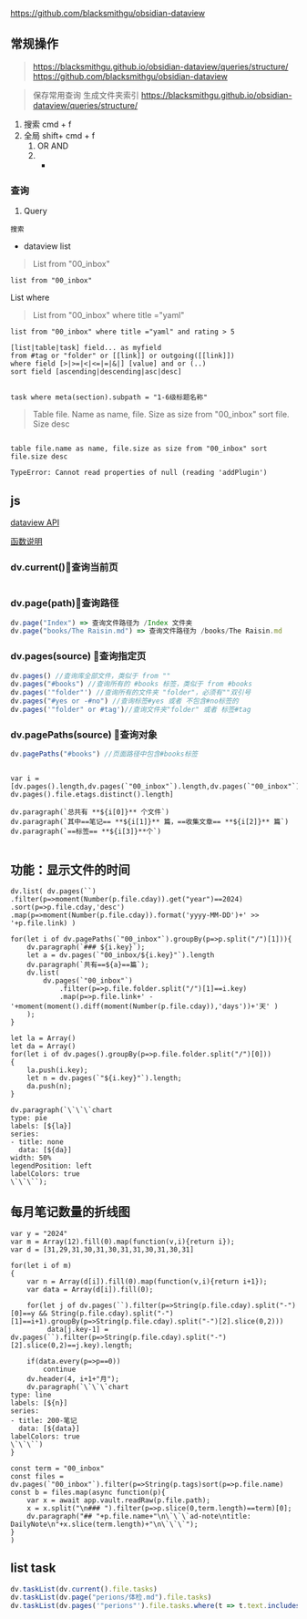 

https://github.com/blacksmithgu/obsidian-dataview




## 常规操作

> https://blacksmithgu.github.io/obsidian-dataview/queries/structure/
> https://github.com/blacksmithgu/obsidian-dataview

> 保存常用查询
> 生成文件夹索引
> https://blacksmithgu.github.io/obsidian-dataview/queries/structure/




1. 搜索 cmd + f
2. 全局  shift+ cmd + f
	1. OR AND
	2. - 

### 查询
1. Query 

```query
搜索
```


* dataview list

> List from "00_inbox"


```dataview
list from "00_inbox"
```

List where 
> List from "00_inbox" where title ="yaml"

```dataview
list from "00_inbox" where title ="yaml" and rating > 5
```



```
[list|table|task] field... as myfield 
from #tag or "folder" or [[link]] or outgoing([[link]])
where field [>|>=|<|<=|=|&|] [value] and or (..)
sort field [ascending|descending|asc|desc] 


task where meta(section).subpath = "1-6级标题名称" 
```




> Table file. Name as name, file. Size as size from "00_inbox" sort file. Size desc

```dataview

table file.name as name, file.size as size from "00_inbox" sort file.size desc
```


```
TypeError: Cannot read properties of null (reading 'addPlugin')

```


## js



[dataview API](https://blacksmithgu.github.io/obsidian-dataview/api/code-reference/)

[函数说明](https://coffeetea.top/zh/dataview/dataviewjs-fuction.html)

### dv.current()🍇查询当前页
```js


```


### dv.page(path)🍊查询路径

```js
dv.page("Index") => 查询文件路径为 /Index 文件夹
dv.page("books/The Raisin.md") => 查询文件路径为 /books/The Raisin.md
```


###  dv.pages(source)    🍈查询指定页

```js
dv.pages() //查询库全部文件，类似于 from "" 
dv.pages("#books") //查询所有的 #books 标签，类似于 from #books
dv.pages('"folder"') //查询所有的文件夹 "folder"，必须有""双引号 
dv.pages("#yes or -#no") //查询标签#yes 或者 不包含#no标签的 
dv.pages('"folder" or #tag')//查询文件夹"folder" 或者 标签#tag

```


### dv.pagePaths(source) 🍉查询对象


```js
dv.pagePaths("#books") //页面路径中包含#books标签
```



```dataviewjs 

var i = [dv.pages().length,dv.pages(`"00_inbox"`).length,dv.pages(`"00_inbox"`).length, dv.pages().file.etags.distinct().length]

dv.paragraph(`总共有 **${i[0]}** 个文件`) 
dv.paragraph(`其中==笔记== **${i[1]}** 篇，==收集文章== **${i[2]}** 篇`) dv.paragraph(`==标签== **${i[3]}**个`)


```



## 功能：显示文件的时间
```dataviewjs
dv.list( dv.pages(``) .filter(p=>moment(Number(p.file.cday)).get("year")==2024) .sort(p=>p.file.cday,'desc') .map(p=>moment(Number(p.file.cday)).format('yyyy-MM-DD')+' >> '+p.file.link) )

```


```dataviewjs
for(let i of dv.pagePaths(`"00_inbox"`).groupBy(p=>p.split("/")[1])){
	dv.paragraph(`### ${i.key}`);
	let a = dv.pages(`"00_inbox/${i.key}"`).length
	dv.paragraph(`共有==${a}==篇`);
	dv.list(
		dv.pages(`"00_inbox"`)
			.filter(p=>p.file.folder.split("/")[1]==i.key)
			.map(p=>p.file.link+' - '+moment(moment().diff(moment(Number(p.file.cday)),'days'))+'天' )
	);
}
```



```dataviewjs
let la = Array()
let da = Array()
for(let i of dv.pages().groupBy(p=>p.file.folder.split("/")[0]))
{
	la.push(i.key);
	let n = dv.pages(`"${i.key}"`).length;
	da.push(n);
}

dv.paragraph(`\`\`\`chart
type: pie
labels: [${la}]
series:
- title: none
  data: [${da}]
width: 50%
legendPosition: left
labelColors: true
\`\`\``);
```


## 每月笔记数量的折线图
```dataviewjs
var y = "2024"
var m = Array(12).fill(0).map(function(v,i){return i});
var d = [31,29,31,30,31,30,31,31,30,31,30,31]

for(let i of m)
{
    var n = Array(d[i]).fill(0).map(function(v,i){return i+1});
    var data = Array(d[i]).fill(0);

    for(let j of dv.pages(``).filter(p=>String(p.file.cday).split("-")[0]==y && String(p.file.cday).split("-")[1]==i+1).groupBy(p=>String(p.file.cday).split("-")[2].slice(0,2)))
         data[j.key-1] = dv.pages(``).filter(p=>String(p.file.cday).split("-")[2].slice(0,2)==j.key).length;

    if(data.every(p=>p==0))
        continue
    dv.header(4, i+1+"月");
    dv.paragraph(`\`\`\`chart
type: line
labels: [${n}]
series:
- title: 200-笔记
  data: [${data}]
labelColors: true
\`\`\``)
}
```



```dataviewjs
const term = "00_inbox"
const files = dv.pages(`"00_inbox"`).filter(p=>String(p.tags)sort(p=>p.file.name)
const b = files.map(async function(p){
    var x = await app.vault.readRaw(p.file.path);
    x = x.split("\n### ").filter(p=>p.slice(0,term.length)==term)[0];
    dv.paragraph("## "+p.file.name+"\n\`\`\`ad-note\ntitle: DailyNote\n"+x.slice(term.length)+"\n\`\`\`");
}
)
```


## list task

```js
dv.taskList(dv.current().file.tasks)
dv.taskList(dv.page("perions/体检.md").file.tasks)
dv.taskList(dv.pages('"perions"').file.tasks.where(t => t.text.includes("need")))
```